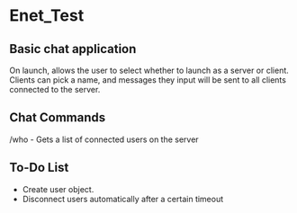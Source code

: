 # Enet_Test

## Basic chat application
On launch, allows the user to select whether to launch as a server or client.
Clients can pick a name, and messages they input will be sent to all clients connected to the server.

## Chat Commands
/who - Gets a list of connected users on the server

## To-Do List
* Create user object.
* Disconnect users automatically after a certain timeout